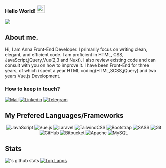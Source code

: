 ### Hello World! <img src="https://media.giphy.com/media/hvRJCLFzcasrR4ia7z/giphy.gif" width="25px">
![](https://komarev.com/ghpvc/?username=Vanya9422&color=blue)

## About me.
Hi, I am Anna Front-End Developer. I primarily focus on writing clean, elegant, and efficient code. I am proficient in HTML, CSS, JavaScript,jQuery,Vue(2,3 and Nuxt). I also review existing code and can consult with you on how to improve it. I have been Front-End for three years, of which i spent a year HTML coding(HTML,SCSS,jQuery) and two years Vue.js Development.

### How to keep in touch?
[![Mail](https://img.shields.io/badge/Gmail-D14836?style=for-the-badge&logo=gmail&logoColor=white)](mailto:anna.avdalyan.2022@gmail.com)
[![Linkedin](https://img.shields.io/badge/LinkedIn-0077B5?style=for-the-badge&logo=linkedin&logoColor=white)](linkedin.com/in/anna-avdalyan-18b469203/)
[![Telegram](https://img.shields.io/badge/Telegram-0088cc?style=for-the-badge&logo=telegram&logoColor=white)](https://t.me/AnnaAvdalyan)

## My Prefered Languages/Frameworks
<p align="center">
  <img alt="JavaScript" src="https://img.shields.io/badge/javascript%20-%23323330.svg?&style=for-the-badge&logo=javascript&logoColor=%23F7DF1E"/>
  <img alt="Vue.js" src="https://img.shields.io/badge/vuejs%20-%2335495e.svg?&style=for-the-badge&logo=vue.js&logoColor=%234FC08D"/>
  <img alt="Laravel" src="https://img.shields.io/badge/laravel%20-%23FF2D20.svg?&style=for-the-badge&logo=laravel&logoColor=white"/>
  <img alt="TailwindCSS" src="https://img.shields.io/badge/tailwindcss%20-%2338B2AC.svg?&style=for-the-badge&logo=tailwind-css&logoColor=white"/>
  <img alt="Bootstrap" src="https://img.shields.io/badge/bootstrap%20-%23563D7C.svg?&style=for-the-badge&logo=bootstrap&logoColor=white"/>
  <img alt="SASS" src="https://img.shields.io/badge/SASS%20-hotpink.svg?&style=for-the-badge&logo=SASS&logoColor=white"/>
  <img alt="Git" src="https://img.shields.io/badge/git%20-%23F05033.svg?&style=for-the-badge&logo=git&logoColor=white"/>
  <img alt="GitHub" src="https://img.shields.io/badge/github%20-%23121011.svg?&style=for-the-badge&logo=github&logoColor=white"/>
  <img alt="Bitbucket" src="https://img.shields.io/badge/bitbucket%20-%230047B3.svg?&style=for-the-badge&logo=bitbucket&logoColor=white"/>
  <img alt="Apache" src="https://img.shields.io/badge/apache%20-%23D42029.svg?&style=for-the-badge&logo=apache&logoColor=white"/>
  <img alt="MySQL" src="https://img.shields.io/badge/mysql-%2300f.svg?&style=for-the-badge&logo=mysql&logoColor=white"/>
</p>

## Stats
![
's github stats](https://github-readme-stats.vercel.app/api?username=AvdalyanAnna&show_icons=true)
[![Top Langs](https://github-readme-stats.vercel.app/api/top-langs/?username=AvdalyanAnna&layout=compact)](https://github.com/anuraghazra/github-readme-stats)
